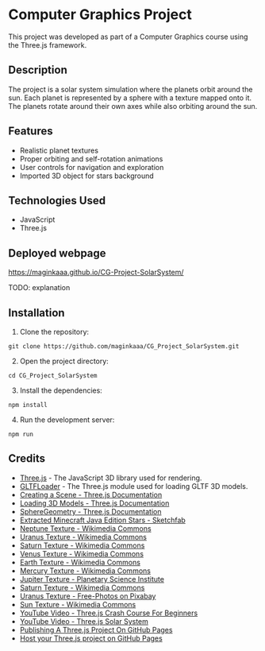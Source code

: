 # Computer Graphics Project

This project was developed as part of a Computer Graphics course using the Three.js framework.

## Description

The project is a solar system simulation where the planets orbit around the sun. Each planet is represented by a sphere with a texture mapped onto it. The planets rotate around their own axes while also orbiting around the sun.

## Features

- Realistic planet textures
- Proper orbiting and self-rotation animations
- User controls for navigation and exploration
- Imported 3D object for stars background

## Technologies Used

- JavaScript
- Three.js

## Deployed webpage
  
https://maginkaaa.github.io/CG-Project-SolarSystem/

TODO: explanation

## Installation

1. Clone the repository:

```
git clone https://github.com/maginkaaa/CG_Project_SolarSystem.git
```

2. Open the project directory:

```
cd CG_Project_SolarSystem
```

3. Install the dependencies:

```
npm install
```

4. Run the development server:

```
npm run
```


## Credits

- [Three.js](https://threejs.org/) - The JavaScript 3D library used for rendering.
- [GLTFLoader](https://threejs.org/docs/#examples/en/loaders/GLTFLoader) - The Three.js module used for loading GLTF 3D models.
- [Creating a Scene - Three.js Documentation](https://threejs.org/docs/#manual/en/introduction/Creating-a-scene)
- [Loading 3D Models - Three.js Documentation](https://threejs.org/docs/#manual/en/introduction/Loading-3D-models)
- [SphereGeometry - Three.js Documentation](https://threejs.org/docs/?q=geom#api/en/geometries/SphereGeometry)
- [Extracted Minecraft Java Edition Stars - Sketchfab](https://sketchfab.com/3d-models/extracted-minecraft-java-editions-stars-c8868b7ffc4a473eb5cd9203a59e3650)
- [Neptune Texture - Wikimedia Commons](https://upload.wikimedia.org/wikipedia/commons/1/1e/Solarsystemscope_texture_2k_neptune.jpg)
- [Uranus Texture - Wikimedia Commons](https://upload.wikimedia.org/wikipedia/commons/9/95/Solarsystemscope_texture_2k_uranus.jpg)
- [Saturn Texture - Wikimedia Commons](https://upload.wikimedia.org/wikipedia/commons/1/1e/Solarsystemscope_texture_8k_saturn.jpg)
- [Venus Texture - Wikimedia Commons](https://upload.wikimedia.org/wikipedia/commons/1/1c/Solarsystemscope_texture_8k_venus_surface.jpg)
- [Earth Texture - Wikimedia Commons](https://upload.wikimedia.org/wikipedia/commons/0/04/Solarsystemscope_texture_8k_earth_daymap.jpg)
- [Mercury Texture - Wikimedia Commons](https://upload.wikimedia.org/wikipedia/commons/2/27/Solarsystemscope_texture_8k_mercury.jpg)
- [Jupiter Texture - Planetary Science Institute](https://planetary.s3.amazonaws.com/web/assets/pictures/20181107_hlsp_opal_hst_wfc3-uvis_jupiter-2017a_color_globalmap2.jpg)
- [Saturn Texture - Wikimedia Commons](https://upload.wikimedia.org/wikipedia/commons/1/1e/Solarsystemscope_texture_8k_saturn.jpg)
- [Uranus Texture - Free-Photos on Pixabay](https://t4.ftcdn.net/jpg/03/38/48/79/360_F_338487951_noDUtHlzxljulqg525A9YZAup9IEpeNS.jpg)
- [Sun Texture - Wikimedia Commons](https://upload.wikimedia.org/wikipedia/commons/c/cb/Solarsystemscope_texture_2k_sun.jpg)
- [YouTube Video - Three.js Crash Course For Beginners](https://www.youtube.com/watch?v=_OwJV2xL8M8)
- [YouTube Video - Three.js Solar System](https://www.youtube.com/watch?v=KOSMzSyiEiA)
- [Publishing A Three.js Project On GitHub Pages](https://hackernoon.com/publishing-a-threejs-project-on-github-pages-1d1a33dn)
- [Host your Three.js project on GitHub Pages](https://blog.anirudhpanda.in/publish-threejs-project-on-github-pages)
